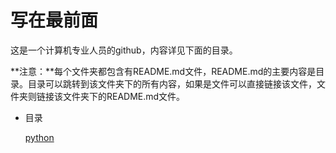 # 写在最前面

这是一个计算机专业人员的github，内容详见下面的目录。

**注意：**每个文件夹都包含有README.md文件，README.md的主要内容是目录。目录可以跳转到该文件夹下的所有内容，如果是文件可以直接链接该文件，文件夹则链接该文件夹下的README.md文件。

* 目录

  [python](./python/README.md)
